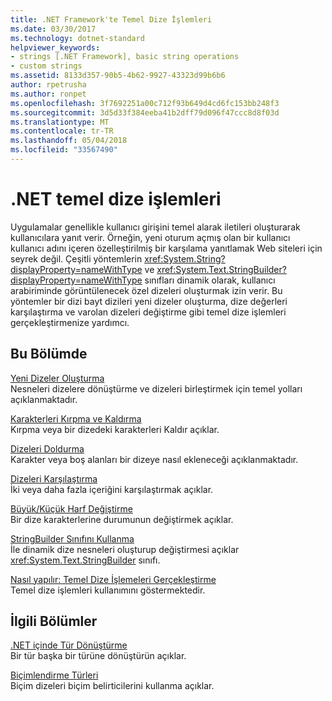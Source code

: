 ```yaml
---
title: .NET Framework'te Temel Dize İşlemleri
ms.date: 03/30/2017
ms.technology: dotnet-standard
helpviewer_keywords:
- strings [.NET Framework], basic string operations
- custom strings
ms.assetid: 8133d357-90b5-4b62-9927-43323d99b6b6
author: rpetrusha
ms.author: ronpet
ms.openlocfilehash: 3f7692251a00c712f93b649d4cd6fc153bb248f3
ms.sourcegitcommit: 3d5d33f384eeba41b2dff79d096f47ccc8d8f03d
ms.translationtype: MT
ms.contentlocale: tr-TR
ms.lasthandoff: 05/04/2018
ms.locfileid: "33567490"
---
```

# <a name="basic-string-operations-in-net"></a>.NET temel dize işlemleri
Uygulamalar genellikle kullanıcı girişini temel alarak iletileri oluşturarak kullanıcılara yanıt verir. Örneğin, yeni oturum açmış olan bir kullanıcı kullanıcı adını içeren özelleştirilmiş bir karşılama yanıtlamak Web siteleri için seyrek değil. Çeşitli yöntemlerin <xref:System.String?displayProperty=nameWithType> ve <xref:System.Text.StringBuilder?displayProperty=nameWithType> sınıfları dinamik olarak, kullanıcı arabiriminde görüntülenecek özel dizeleri oluşturmak izin verir. Bu yöntemler bir dizi bayt dizileri yeni dizeler oluşturma, dize değerleri karşılaştırma ve varolan dizeleri değiştirme gibi temel dize işlemleri gerçekleştirmenize yardımcı.  
  
## <a name="in-this-section"></a>Bu Bölümde  
 [Yeni Dizeler Oluşturma](../../../docs/standard/base-types/creating-new.md)  
 Nesneleri dizelere dönüştürme ve dizeleri birleştirmek için temel yolları açıklanmaktadır.  
  
 [Karakterleri Kırpma ve Kaldırma](../../../docs/standard/base-types/trimming.md)  
 Kırpma veya bir dizedeki karakterleri Kaldır açıklar.  
  
 [Dizeleri Doldurma](../../../docs/standard/base-types/padding.md)  
 Karakter veya boş alanları bir dizeye nasıl ekleneceği açıklanmaktadır.  
  
 [Dizeleri Karşılaştırma](../../../docs/standard/base-types/comparing.md)  
 İki veya daha fazla içeriğini karşılaştırmak açıklar.  
  
 [Büyük/Küçük Harf Değiştirme](../../../docs/standard/base-types/changing-case.md)  
 Bir dize karakterlerine durumunun değiştirmek açıklar.  
  
 [StringBuilder Sınıfını Kullanma](../../../docs/standard/base-types/stringbuilder.md)  
 İle dinamik dize nesneleri oluşturup değiştirmesi açıklar <xref:System.Text.StringBuilder> sınıfı.  
  
 [Nasıl yapılır: Temel Dize İşlemeleri Gerçekleştirme](../../../docs/standard/base-types/basic-manipulations.md)  
 Temel dize işlemleri kullanımını göstermektedir.  
  
## <a name="related-sections"></a>İlgili Bölümler  
 [.NET içinde Tür Dönüştürme](../../../docs/standard/base-types/type-conversion.md)  
 Bir tür başka bir türüne dönüştürün açıklar.  
  
 [Biçimlendirme Türleri](../../../docs/standard/base-types/formatting-types.md)  
 Biçim dizeleri biçim belirticilerini kullanma açıklar.
